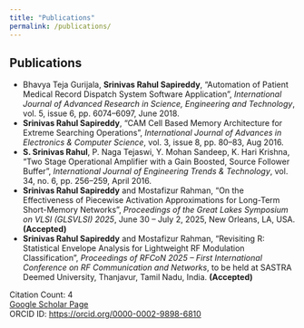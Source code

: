 ```yaml
---
title: "Publications"
permalink: /publications/
---
```


<section id="publications">
  <h2>Publications</h2>
  <ul>
    <li>
      Bhavya Teja Gurijala, <strong>Srinivas Rahul Sapireddy</strong>, “Automation of Patient Medical Record Dispatch System Software Application”, <em>International Journal of Advanced Research in Science, Engineering and Technology</em>, vol. 5, issue 6, pp. 6074–6097, June 2018.
    </li>
    <li>
      <strong>Srinivas Rahul Sapireddy</strong>, “CAM Cell Based Memory Architecture for Extreme Searching Operations”, <em>International Journal of Advances in Electronics & Computer Science</em>, vol. 3, issue 8, pp. 80–83, Aug 2016.
    </li>
    <li>
      <strong>S. Srinivas Rahul</strong>, P. Naga Tejaswi, Y. Mohan Sandeep, K. Hari Krishna, “Two Stage Operational Amplifier with a Gain Boosted, Source Follower Buffer”, <em>International Journal of Engineering Trends & Technology</em>, vol. 34, no. 6, pp. 256–259, April 2016.
    </li>
    <li>
      <strong>Srinivas Rahul Sapireddy</strong> and Mostafizur Rahman, “On the Effectiveness of Piecewise Activation Approximations for Long-Term Short-Memory Networks”, <em>Proceedings of the Great Lakes Symposium on VLSI (GLSVLSI) 2025</em>, June 30 – July 2, 2025, New Orleans, LA, USA. <strong>(Accepted)</strong>
    </li>
    <li>
      <strong>Srinivas Rahul Sapireddy</strong> and Mostafizur Rahman, “Revisiting R: Statistical Envelope Analysis for Lightweight RF Modulation Classification”, <em>Proceedings of RFCoN 2025 – First International Conference on RF Communication and Networks</em>, to be held at SASTRA Deemed University, Thanjavur, Tamil Nadu, India. <strong>(Accepted)</strong>
    </li>
  </ul>
</section>

<p>
  Citation Count: 4<br>
  <a href="https://scholar.google.com/citations?user=08fgpdIAAAAJ&hl=en" target="_blank">Google Scholar Page</a><br>
  ORCID ID: <a href="https://orcid.org/0000-0002-9898-6810" target="_blank">https://orcid.org/0000-0002-9898-6810</a>
</p>
